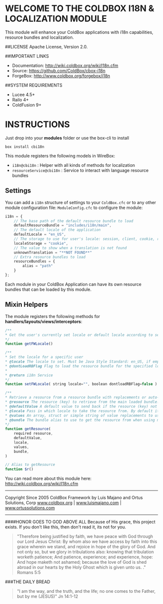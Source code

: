 WELCOME TO THE COLDBOX I18N & LOCALIZATION MODULE
=================================================
This module will enhance your ColdBox applications with i18n capabilities,
resource bundles and localization.

##LICENSE
Apache License, Version 2.0.

##IMPORTANT LINKS
- Documentation: http://wiki.coldbox.org/wiki/I18n.cfm
- Source: https://github.com/ColdBox/cbox-i18n
- ForgeBox: http://www.coldbox.org/forgebox/i18n

##SYSTEM REQUIREMENTS
- Lucee 4.5+
- Railo 4+
- ColdFusion 9+

INSTRUCTIONS
============

Just drop into your **modules** folder or use the box-cli to install

`box install cbi18n`

This module registers the following models in WireBox:

- `i18n@cbi18n` : Helper with all kinds of methods for localization
- `resourceService@cbi18n` : Service to interact with language resource bundles

## Settings
You can add a `i18n` structure of settings to your `ColdBox.cfc` or to any other module configuration file: `ModuleConfig.cfc` to configure the module:

```js
i18n = {
    // The base path of the default resource bundle to load
    defaultResourceBundle = "includes/i18n/main",
    // The default locale of the application
    defaultLocale = "en_US",
    // The storage to use for user's locale: session, client, cookie, request
    localeStorage = "cookie",
    // The value to show when a translation is not found
    unknownTranslation = "**NOT FOUND**"
    // Extra resource bundles to load
    resourceBundles = {
        alias = "path"
    }
};
```

Each module in your ColdBox Application can have its own resource bundles that can be loaded by this module.

## Mixin Helpers
The module registers the following methods for **handlers/layouts/views/interceptors**:

```js
/**
* Get the user's currently set locale or default locale according to settings
*/
function getFWLocale()

/**
* Set the locale for a specific user
* @locale The locale to set. Must be Java Style Standard: en_US, if empty it will default to the default locale
* @dontLoadRBFlag Flag to load the resource bundle for the specified locale (If not already loaded)
* 
* @return i18n Service
*/
function setFWLocale( string locale="", boolean dontloadRBFlag=false )

/**
* Retrieve a resource from a resource bundle with replacements or auto-loading
* @resource The resource (key) to retrieve from the main loaded bundle.
* @defaultValue A default value to send back if the resource (key) not found
* @locale Pass in which locale to take the resource from. By default it uses the user's current set locale
* @values An array, struct or simple string of value replacements to use on the resource string
* @bundle The bundle alias to use to get the resource from when using multiple resource bundles. By default the bundle name used is 'default'
*/
function getResource(
    required resource,
    defaultValue,
    locale,
    values,
    bundle,
)

// Alias to getResource
function $r()
```

You can read more about this module here: http://wiki.coldbox.org/wiki/I18n.cfm

********************************************************************************
Copyright Since 2005 ColdBox Framework by Luis Majano and Ortus Solutions, Corp
www.coldbox.org | www.luismajano.com | www.ortussolutions.com
********************************************************************************
####HONOR GOES TO GOD ABOVE ALL
Because of His grace, this project exists. If you don't like this, then don't read it, its not for you.

>"Therefore being justified by faith, we have peace with God through our Lord Jesus Christ:
By whom also we have access by faith into this grace wherein we stand, and rejoice in hope of the glory of God.
And not only so, but we glory in tribulations also: knowing that tribulation worketh patience;
And patience, experience; and experience, hope:
And hope maketh not ashamed; because the love of God is shed abroad in our hearts by the 
Holy Ghost which is given unto us. ." Romans 5:5

###THE DAILY BREAD
 > "I am the way, and the truth, and the life; no one comes to the Father, but by me (JESUS)" Jn 14:1-12
